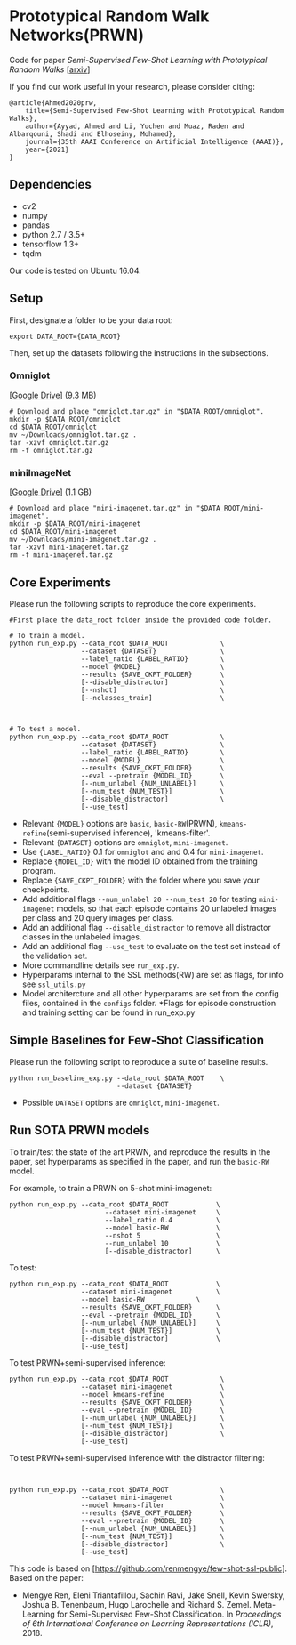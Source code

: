 # Prototypical Random Walk Networks(PRWN)
Code for paper
*Semi-Supervised Few-Shot Learning with Prototypical Random Walks* [[arxiv](https://arxiv.org/abs/1903.02164)]



If you find our work useful in your research, please consider citing:
```
@article{Ahmed2020prw,
    title={Semi-Supervised Few-Shot Learning with Prototypical Random Walks},
    author={Ayyad, Ahmed and Li, Yuchen and Muaz, Raden and Albarqouni, Shadi and Elhoseiny, Mohamed},
    journal={35th AAAI Conference on Artificial Intelligence (AAAI)},
    year={2021}
}
```

## Dependencies
* cv2
* numpy
* pandas
* python 2.7 / 3.5+
* tensorflow 1.3+
* tqdm

Our code is tested on Ubuntu 16.04.

## Setup
First, designate a folder to be your data root:
```
export DATA_ROOT={DATA_ROOT}
```

Then, set up the datasets following the instructions in the subsections.

### Omniglot
[[Google Drive](https://drive.google.com/open?id=1INlOTyPtnCJgm0hBVvtRLu5a0itk8bjs)]  (9.3 MB)
```
# Download and place "omniglot.tar.gz" in "$DATA_ROOT/omniglot".
mkdir -p $DATA_ROOT/omniglot
cd $DATA_ROOT/omniglot
mv ~/Downloads/omniglot.tar.gz .
tar -xzvf omniglot.tar.gz
rm -f omniglot.tar.gz
```

### miniImageNet
[[Google Drive](https://drive.google.com/open?id=16V_ZlkW4SsnNDtnGmaBRq2OoPmUOc5mY)]  (1.1 GB)
```
# Download and place "mini-imagenet.tar.gz" in "$DATA_ROOT/mini-imagenet".
mkdir -p $DATA_ROOT/mini-imagenet
cd $DATA_ROOT/mini-imagenet
mv ~/Downloads/mini-imagenet.tar.gz .
tar -xzvf mini-imagenet.tar.gz
rm -f mini-imagenet.tar.gz
```

## Core Experiments
Please run the following scripts to reproduce the core experiments.
```
#First place the data_root folder inside the provided code folder. 

# To train a model.
python run_exp.py --data_root $DATA_ROOT             \
                  --dataset {DATASET}                \
                  --label_ratio {LABEL_RATIO}        \
                  --model {MODEL}                    \
                  --results {SAVE_CKPT_FOLDER}       \
                  [--disable_distractor]			 \
				  [--nshot]                          \
				  [--nclasses_train]				 \
				 
				  

# To test a model.
python run_exp.py --data_root $DATA_ROOT             \
                  --dataset {DATASET}                \
                  --label_ratio {LABEL_RATIO}        \
                  --model {MODEL}                    \
                  --results {SAVE_CKPT_FOLDER}       \
                  --eval --pretrain {MODEL_ID}       \
                  [--num_unlabel {NUM_UNLABEL}]      \
                  [--num_test {NUM_TEST}]            \
                  [--disable_distractor]             \
                  [--use_test]
```
* Relevant `{MODEL}` options are `basic`, `basic-RW`(PRWN), `kmeans-refine`(semi-supervised inference), 'kmeans-filter'.
* Relevant `{DATASET}` options are `omniglot`, `mini-imagenet`.
* Use `{LABEL_RATIO}` 0.1 for `omniglot` and and 0.4 for `mini-imagenet`. 
* Replace `{MODEL_ID}` with the model ID obtained from the training program.
* Replace `{SAVE_CKPT_FOLDER}` with the folder where you save your checkpoints.
* Add additional flags `--num_unlabel 20 --num_test 20` for testing `mini-imagenet` models, so that each episode contains 20 unlabeled images per class and 20 query images per class.
* Add an additional flag `--disable_distractor` to remove all distractor classes in the unlabeled images.
* Add an additional flag `--use_test` to evaluate on the test set instead of the validation set.
* More commandline details see `run_exp.py`.
* Hyperparams internal to the SSL methods(RW) are set as flags, for info see `ssl_utils.py`
* Model architercture and all other hyperparams are set from the config files, contained in the `configs` folder.
*Flags for episode construction and training setting can be found in run_exp.py

## Simple Baselines for Few-Shot Classification
Please run the following script to reproduce a suite of baseline results.
```
python run_baseline_exp.py --data_root $DATA_ROOT    \
                           --dataset {DATASET}
```
* Possible `DATASET` options are `omniglot`, `mini-imagenet`.

## Run SOTA PRWN models
To train/test the state of the art PRWN, and reproduce the results in the paper, set hyperparams as specified in the paper, and run the `basic-RW` model.

For example, to train a PRWN on 5-shot mini-imagenet:
 
```
python run_exp.py --data_root $DATA_ROOT 			\
                        --dataset mini-imagenet     \
                        --label_ratio 0.4  			\
                        --model basic-RW            \
						--nshot 5					\
						--num_unlabel 10            \
                        [--disable_distractor]      \
```

To test:
```
python run_exp.py --data_root $DATA_ROOT           	\
                  --dataset mini-imagenet           \
                  --model basic-RW             \
                  --results {SAVE_CKPT_FOLDER}      \
                  --eval --pretrain {MODEL_ID}      \
                  [--num_unlabel {NUM_UNLABEL}]     \
                  [--num_test {NUM_TEST}]           \
                  [--disable_distractor]            \
                  [--use_test]

```

To test PRWN+semi-supervised inference:
```
python run_exp.py --data_root $DATA_ROOT             \
                  --dataset mini-imagenet            \
                  --model kmeans-refine              \
                  --results {SAVE_CKPT_FOLDER}       \
                  --eval --pretrain {MODEL_ID}       \
                  [--num_unlabel {NUM_UNLABEL}]      \
                  [--num_test {NUM_TEST}]            \
                  [--disable_distractor]             \
                  [--use_test]
```			  

To test PRWN+semi-supervised inference with the distractor filtering:
```


python run_exp.py --data_root $DATA_ROOT             \
                  --dataset mini-imagenet            \
                  --model kmeans-filter              \
                  --results {SAVE_CKPT_FOLDER}       \
                  --eval --pretrain {MODEL_ID}       \
                  [--num_unlabel {NUM_UNLABEL}]      \
                  [--num_test {NUM_TEST}]            \
                  [--disable_distractor]             \
                  [--use_test]
```			  


This code is based on [https://github.com/renmengye/few-shot-ssl-public].
Based on the paper:
* Mengye Ren, Eleni Triantafillou, Sachin Ravi, Jake Snell, Kevin Swersky, Joshua B. Tenenbaum, Hugo Larochelle and Richard S. Zemel.
Meta-Learning for Semi-Supervised Few-Shot Classification. 
In *Proceedings of 6th International Conference on Learning Representations (ICLR)*, 2018.
